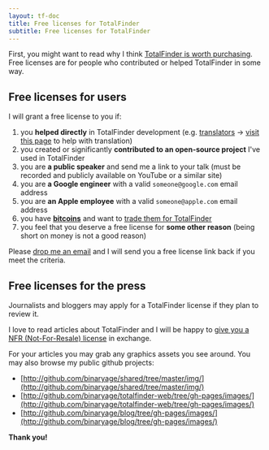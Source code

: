 ```yaml
---
layout: tf-doc
title: Free licenses for TotalFinder
subtitle: Free licenses for TotalFinder
---
```


First, you might want to read why I think [TotalFinder is worth purchasing](/reasons-to-buy). Free licenses are for people who contributed or helped TotalFinder in some way.

## Free licenses for users

I will grant a free license to you if:

1. you **helped directly** in TotalFinder development (e.g. [translators](http://github.com/binaryage/totalfinder-i18n/contributors) -> [visit this page](http://github.com/binaryage/totalfinder-i18n) to help with translation)
2. you created or significantly **contributed to an open-source project** I've used in TotalFinder
3. you are **a public speaker** and send me a link to your talk (must be recorded and publicly available on YouTube or a similar site)
4. you are **a Google engineer** with a valid `someone@google.com` email address
5. you are **an Apple employee** with a valid `someone@apple.com` email address
6. you have **[bitcoins](http://arstechnica.com/tech-policy/news/2011/06/bitcoin-inside-the-encrypted-peer-to-peer-currency.ars)** and want to [trade them for TotalFinder](http://blog.binaryage.com/trade-totalfinder-bitcoin)
7. you feel that you deserve a free license for **some other reason** (being short on money is not a good reason)

Please [drop me an email](mailto:support@binaryage.com?subject=Free%20TotalFinder%20license%20request) and I will send you a free license link back if you meet the criteria.

## Free licenses for the press

Journalists and bloggers may apply for a TotalFinder license if they plan to review it.

I love to read articles about TotalFinder and I will be happy to [give you a NFR (Not-For-Resale) license](mailto:support@binaryage.com?subject=NFR%20TotalFinder%20license%20request) in exchange.

For your articles you may grab any graphics assets you see around. You may also browse my public github projects:

* [http://github.com/binaryage/shared/tree/master/img/](http://github.com/binaryage/shared/tree/master/img/)
* [http://github.com/binaryage/totalfinder-web/tree/gh-pages/images/](http://github.com/binaryage/totalfinder-web/tree/gh-pages/images/)
* [http://github.com/binaryage/blog/tree/gh-pages/images/](http://github.com/binaryage/blog/tree/gh-pages/images/)

**Thank you!**